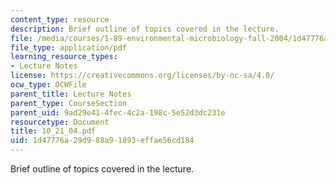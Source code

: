 ```yaml
---
content_type: resource
description: Brief outline of topics covered in the lecture.
file: /media/courses/1-89-environmental-microbiology-fall-2004/1d47776a29d988a91893effae56cd184_10_21_04.pdf
file_type: application/pdf
learning_resource_types:
- Lecture Notes
license: https://creativecommons.org/licenses/by-nc-sa/4.0/
ocw_type: OCWFile
parent_title: Lecture Notes
parent_type: CourseSection
parent_uid: 9ad29e41-4fec-4c2a-198c-5e52d3dc231e
resourcetype: Document
title: 10_21_04.pdf
uid: 1d47776a-29d9-88a9-1893-effae56cd184
---
```

Brief outline of topics covered in the lecture.
